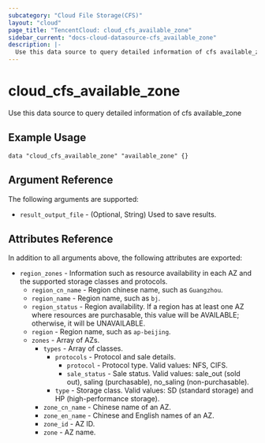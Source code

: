 ```yaml
---
subcategory: "Cloud File Storage(CFS)"
layout: "cloud"
page_title: "TencentCloud: cloud_cfs_available_zone"
sidebar_current: "docs-cloud-datasource-cfs_available_zone"
description: |-
  Use this data source to query detailed information of cfs available_zone
---
```


# cloud_cfs_available_zone

Use this data source to query detailed information of cfs available_zone

## Example Usage

```hcl
data "cloud_cfs_available_zone" "available_zone" {}
```

## Argument Reference

The following arguments are supported:

* `result_output_file` - (Optional, String) Used to save results.

## Attributes Reference

In addition to all arguments above, the following attributes are exported:

* `region_zones` - Information such as resource availability in each AZ and the supported storage classes and protocols.
  * `region_cn_name` - Region chinese name, such as `Guangzhou`.
  * `region_name` - Region name, such as `bj`.
  * `region_status` - Region availability. If a region has at least one AZ where resources are purchasable, this value will be AVAILABLE; otherwise, it will be UNAVAILABLE.
  * `region` - Region name, such as `ap-beijing`.
  * `zones` - Array of AZs.
    * `types` - Array of classes.
      * `protocols` - Protocol and sale details.
        * `protocol` - Protocol type. Valid values: NFS, CIFS.
        * `sale_status` - 	Sale status. Valid values: sale_out (sold out), saling (purchasable), no_saling (non-purchasable).
      * `type` - Storage class. Valid values: SD (standard storage) and HP (high-performance storage).
    * `zone_cn_name` - Chinese name of an AZ.
    * `zone_en_name` - Chinese and English names of an AZ.
    * `zone_id` - AZ ID.
    * `zone` - AZ name.


